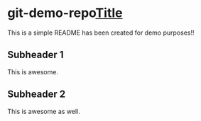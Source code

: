 # git-demo-repo[Title](README.md)
This is a simple README has been created for demo purposes!!

## Subheader 1
This is awesome.

## Subheader 2
This is awesome as well.

